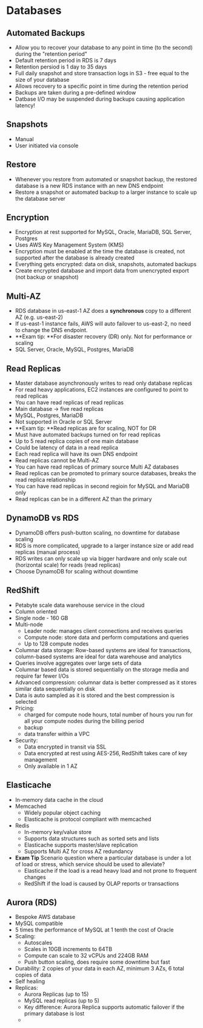 # Databases

## Automated Backups
  - Allow you to recover your database to any point in time (to the second) during the 
  "retention period"
  - Default retention period in RDS is 7 days
  - Retention persiod is 1 day to 35 days
  - Full daily snapshot and store transaction logs in S3 - free equal to the size of your database
  - Allows recovery to a specific point in time during the retention period
  - Backups are taken during a pre-defined window
  - Datbase I/O may be suspended during backups causing application latency!
  
## Snapshots
  - Manual
  - User initiated via console

## Restore
  - Whenever you restore from automated or snapshot backup, the restored database is a 
  new RDS instance with an new DNS endpoint
  - Restore a snapshot or automated backup to a larger instance to scale up the database 
  server
  
## Encryption
  - Encryption at rest supported for MySQL, Oracle, MariaDB, SQL Server, Postgres
  - Uses AWS Key Management System (KMS) 
  - Encryption must be enabled at the time the database is created, not supported 
  after the database is already created
  - Everything gets encrypted:  data on disk, snapshots, automated backups
  - Create encrypted database and import data from unencrypted export (not backup or snapshot)
 
## Multi-AZ
  - RDS database in us-east-1 AZ does a **synchronous** copy to a different AZ (e.g. us-east-2)
  - If us-east-1 instance fails, AWS will auto failover to us-east-2, no need to change 
  the DNS endpoint.
  - **Exam tip:  **For disaster recovery (DR) only.  Not for performance or scaling
  - SQL Server, Oracle, MySQL, Postgres, MariaDB

## Read Replicas
  - Master database asynchronously writes to read only database replicas
  - For read heavy applications, EC2 instances are configured to point to read replicas
  - You can have read replicas of read replicas
  - Main database -> five read replicas
  - MySQL, Postgres, MariaDB
  - Not supported in Oracle or SQL Server
  - **Exam tip:  **Read replicas are for scaling, NOT for DR
  - Must have automated backups turned on for read replicas
  - Up to 5 read replica copies of one main database
  - Could be latency of data in a read replica
  - Each read replica will have its own DNS endpoint
  - Read replicas cannot be Multi-AZ
  - You can have read replicas of primary source Multi AZ databases
  - Read replicas can be promoted to primary source databases, breaks the read replica relationship
  - You can have read replicas in second regioin for MySQL and MariaDB only
  - Read replicas can be in a different AZ than the primary
 
## DynamoDB vs RDS
  - DynamoDB offers push-button scaling, no downtime for database scaling
  - RDS is more complicated, upgrade to a larger instance size or add read replicas (manual process)
  - RDS writes can only scale up via bigger hardware and only scale out (horizontal scale) for reads 
  (read replicas)
  - Choose DynamoDB for scaling without downtime

## RedShift
  - Petabyte scale data warehouse service in the cloud
  - Column oriented
  - Single node - 160 GB
  - Multi-node
    - Leader node:  manages client connections and receives queries
    - Compute node:  store data and perform computations and queries
    - Up to 128 compute nodes
  - Columnar data storage:  Row-based systems are ideal for transactions, column-based 
  systems are ideal for data warehouse and analytics
  - Queries involve aggregates over large sets of data
  - Columnar based data is stored sequentially on the storage media and require far fewer I/Os
  - Advanced compression:  columnar data is better compressed as it stores similar data sequentially on disk
  - Data is auto sampled as it is stored and the best compression is selected
  - Pricing:  
    - charged for compute node hours, total number of hours you run for all your compute nodes during the billing period
    - backup
    - data transfer within a VPC
  - Security:
    - Data encrypted in transit via SSL
    - Data encrypted at rest using AES-256, RedShift takes care of key management
    - Only available in 1 AZ
    
## Elasticache
  - In-memory data cache in the cloud
  - Memcached
    - Widely popular object caching
    - Elasticache is protocol compliant with memcached
  - Redis
    - In-memory key/value store
    - Supports data structures such as sorted sets and lists
    - Elasticache supports master/slave replication
    - Supports Multi AZ for cross AZ redundancy
  - **Exam Tip** Scenario question where a particular database is under a lot of load or stress, which service 
  should be used to alleviate?
    - Elasticache if the load is a read heavy load and not prone to frequent changes
    - RedShift if the load is caused by OLAP reports or transactions

## Aurora (RDS)
  - Bespoke AWS database
  - MySQL compatible
  - 5 times the performance of MySQL at 1 tenth the cost of Oracle
  - Scaling:
    - Autoscales
    - Scales in 10GB increments to 64TB
    - Compute can scale to 32 vCPUs and 224GB RAM
    - Push button scaling, does require some downtime but fast
  - Durability:  2 copies of your data in each AZ, minimum 3 AZs, 6 total copies of data
  - Self healing
  - Replicas:
    - Aurora Replicas (up to 15)
    - MySQL read replicas (up to 5)
    - Key difference:  Aurora Replica supports automatic failover if the primary database is lost
    - 
